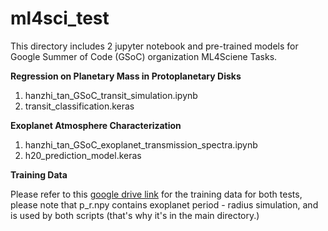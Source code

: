 # ml4sci_test

This directory includes 2 jupyter notebook and pre-trained models for Google Summer of Code (GSoC) organization ML4Sciene Tasks.


**Regression on Planetary Mass in Protoplanetary Disks**
1. hanzhi_tan_GSoC_transit_simulation.ipynb
2. transit_classification.keras

**Exoplanet Atmosphere Characterization**
1. hanzhi_tan_GSoC_exoplanet_transmission_spectra.ipynb
2. h20_prediction_model.keras

**Training Data**

Please refer to this [google drive link](https://drive.google.com/drive/folders/1Xn1NbH3N5srCNJ64M-VYx1VPpm_6ZoA7?usp=sharing) for the training data for both tests, please note that p_r.npy contains exoplanet period - radius simulation, and is used by both scripts (that's why it's in the main directory.)
